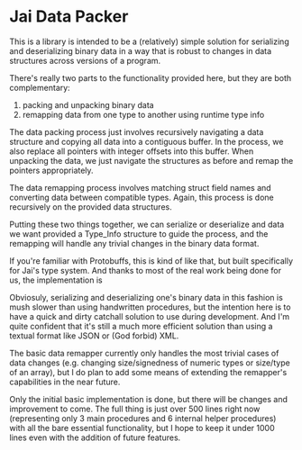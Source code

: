 
# Jai Data Packer

This is a library is intended to be a (relatively) simple solution for serializing and deserializing binary data in a way that is robust to changes in data structures across versions of a program.

There's really two parts to the functionality provided here, but they are both complementary:
1. packing and unpacking binary data
2. remapping data from one type to another using runtime type info

The data packing process just involves recursively navigating a data structure and copying all data into a contiguous buffer.
In the process, we also replace all pointers with integer offsets into this buffer.
When unpacking the data, we just navigate the structures as before and remap the pointers appropriately.

The data remapping process involves matching struct field names and converting data between compatible types.
Again, this process is done recursively on the provided data structures.

Putting these two things together, we can serialize or deserialize and data we want provided a Type_Info structure to guide the process, and the remapping will handle any trivial changes in the binary data format.

If you're familiar with Protobuffs, this is kind of like that, but built specifically for Jai's type system.
And thanks to most of the real work being done for us, the implementation is

Obviosuly, serializing and deserializing one's binary data in this fashion is mush slower than using handwritten procedures, but the intention here is to have a quick and dirty catchall solution to use during development.
And I'm quite confident that it's still a much more efficient solution than using a textual format like JSON or (God forbid) XML.

The basic data remapper currently only handles the most trivial cases of data changes (e.g. changing size/signedness of numeric types or size/type of an array), but I do plan to add some means of extending the remapper's capabilities in the near future.

Only the initial basic implementation is done, but there will be changes and improvement to come.
The full thing is just over 500 lines right now (representing only 3 main procedures and 6 internal helper procedures) with all the bare essential functionality, but I hope to keep it under 1000 lines even with the addition of future features.

